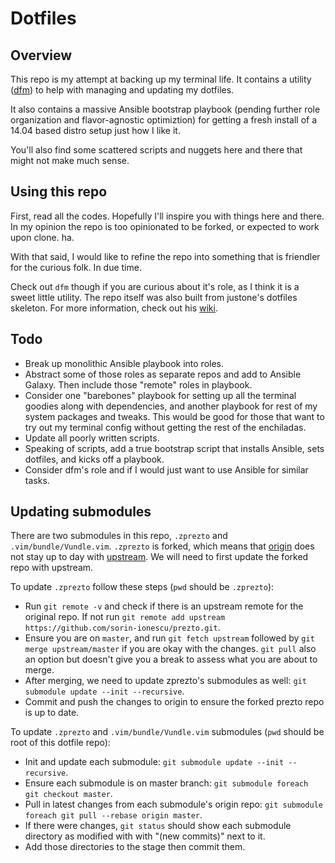 # Dotfiles

## Overview

This repo is my attempt at backing up my terminal life. It contains a utility ([dfm](https://github.com/justone/dfm)) to help with managing and updating my  dotfiles.

It also contains a massive Ansible bootstrap playbook (pending further role organization and flavor-agnostic optimiztion) for getting a fresh install of a 14.04 based distro setup just how I like it.

You'll also find some scattered scripts and nuggets here and there that might not make much sense. 

## Using this repo

First, read all the codes. Hopefully I'll inspire you with things here and there. In my opinion the repo is too opinionated to be forked, or expected to work upon clone. ha. 

With that said, I would like to refine the repo into something that is friendler for the curious folk. In due time. 

Check out `dfm` though if you are curious about it's role, as I think it is a sweet little utility. The repo itself was also built from justone's dotfiles skeleton. For more information, check out his [wiki](http://github.com/justone/dotfiles/wiki).

## Todo
- Break up monolithic Ansible playbook into roles.
- Abstract some of those roles as separate repos and add to Ansible Galaxy. Then include those "remote" roles in playbook.
- Consider one "barebones" playbook for setting up all the terminal goodies along with dependencies, and another playbook for rest of my system packages and tweaks. This would be good for those that want to try out my terminal config without getting the rest of the enchiladas.
- Update all poorly written scripts.
- Speaking of scripts, add a true bootstrap script that installs Ansible, sets dotfiles, and kicks off a playbook.
- Consider dfm's role and if I would just want to use Ansible for similar tasks.

## Updating submodules

There are two submodules in this repo, `.zprezto` and `.vim/bundle/Vundle.vim`. `.zprezto` is forked, which means that [origin](https://github.com/dailyherold/prezto/) does not stay up to day with [upstream](https://github.com/sorin-ionescu/prezto). We will need to first update the forked repo with upstream.

To update `.zprezto` follow these steps (`pwd` should be `.zprezto`):

- Run `git remote -v` and check if there is an upstream remote for the original repo. If not run `git remote add upstream https://github.com/sorin-ionescu/prezto.git`.
- Ensure you are on `master`, and run `git fetch upstream` followed by `git merge upstream/master` if you are okay with the changes. `git pull` also an option but doesn't give you a break to assess what you are about to merge.
- After merging, we need to update zprezto's submodules as well: `git submodule update --init --recursive`.
- Commit and push the changes to origin to ensure the forked prezto repo is up to date.

To update `.zprezto` and `.vim/bundle/Vundle.vim` submodules (`pwd` should be root of this dotfile repo):

- Init and update each submodule: `git submodule update --init --recursive`.
- Ensure each submodule is on master branch: `git submodule foreach git checkout master`.
- Pull in latest changes from each submodule's origin repo: `git submodule foreach git pull --rebase origin master`.
- If there were changes, `git status` should show each submodule directory as modified with with "(new commits)" next to it.
- Add those directories to the stage then commit them.

